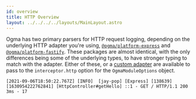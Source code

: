 ```yaml
---
id: overview
title: HTTP Overview
layout: ../../../../layouts/MainLayout.astro
---
```


Ogma has two primary parsers for HTTP request logging, depending on the underlying HTTP adapter you're using, [`@ogma/platform-express`](./platform-express) and [`@ogma/platform-fastify`](./platform-fastify). These packages are almost identical, with the only differences being some of the underlying types, to have stronger typing to match with the adapter. Either of these, or a [custom adapter](../custom) are available to pass to the `interceptor.http` option for the `OgmaModuleOptions` object.

```
[2021-09-06T18:50:22.767Z] [INFO]  [jay-pop] [Express] [138639] [1630954222762841] [HttpController#getHello] ::1 - GET / HTTP/1.1 200 3ms - 17
```

